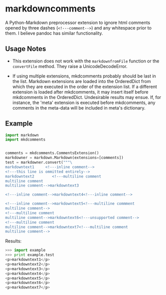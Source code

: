 markdowncomments
================

A Python-Markdown preprocessor extension to ignore html comments opened by three dashes (`<!---comment-->`) and any whitespace prior to them. I believe pandoc has similar functionality.

Usage Notes
-----------
+	This extension does not work with the `markdownfromFile` function or the `convertFile` method. They raise a UnicodeDecodeError.

+	If using multiple extensions, mkdcomments probably should be last in the list. Markdown extensions are loaded into the OrderedDict from which they are executed in the order of the extension list. If a different extension is loaded after mkdcomments, it may insert itself before mkdcomments in the OrderedDict. Undesirable results may ensue. If, for instance, the 'meta' extension is executed before mkdcomments, any comments in the meta-data will be included in meta's dictionary.


Example
-------
```python
import markdown
import mkdcomments


comments = mkdcomments.CommentsExtension()
markdowner = markdown.Markdown(extensions=[comments])
test = markdowner.convert("""\
markdowntext1     <!---inline comment-->
<!---this line is ommitted entirely-->
markdowntext2        <!---multiline comment
multiline comment
multiline comment-->markdowntext3

<!---inline comment-->markdowntext4<!---inline comment-->

<!---inline comment-->markdowntext5<!---multiline commment
multiline comment-->
<!---multiline comment
multiline comment-->markdowntext6<!---unsupported comment-->
<!---multiline comment
multiline comment-->markdowntext7<!---multiline comment
multiline comment-->
```

Results:
```Python Traceback
>>> import example
>>> print example.test
<p>markdowntext1</p>
<p>markdowntext2</p>
<p>markdowntext3</p>
<p>markdowntext4</p>
<p>markdowntext5</p>
<p>markdowntext6</p>
<p>markdowntext7</p>
```
